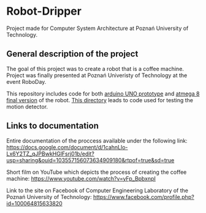 # Robot-Dripper

Project made for Computer System Architecture at Poznań University of Technology.

## General description of the project

The goal of this project was to create a robot that is a coffee machine.
Project was finally presented at Poznań Univeristy of Technology at the event RoboDay.

This repository includes code for both [arduino UNO prototype](motor_control) and [atmega 8 final version](ask) of the robot.
[This directory](motiondetector) leads to code used for testing the motion detector.

## Links to documentation

Entire documentation of the proccess available under the following link: 
https://docs.google.com/document/d/1cahnLlo-Lx6Y2TZ_qJPBwkHGlFsrj01b/edit?usp=sharing&ouid=103557156073634909180&rtpof=true&sd=true

Short film on YouTube which depicts the process of creating the coffee machine:
https://www.youtube.com/watch?v=yFp_BpbxnpI

Link to the site on Facebook of Computer Engineering Laboratory of the Poznań University of Technology:
https://www.facebook.com/profile.php?id=100064815633820
